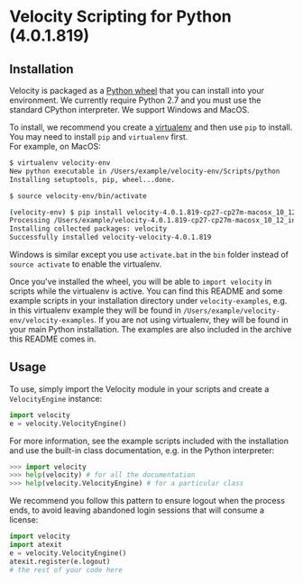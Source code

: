 # Velocity Scripting for Python (4.0.1.819)

## Installation

Velocity is packaged as a [Python wheel](https://pypi.org/project/wheel/) that 
you can install into your environment.  We currently require Python 2.7 and you 
must use the standard CPython interpreter.  We support Windows and MacOS.

To install, we recommend you create a [virtualenv](https://virtualenv.pypa.io/en/stable/) and 
then use `pip` to install.  You may need to install `pip` and `virtualenv` first.  
For example, on MacOS:

```bash
$ virtualenv velocity-env
New python executable in /Users/example/velocity-env/Scripts/python
Installing setuptools, pip, wheel...done.

$ source velocity-env/bin/activate

(velocity-env) $ pip install velocity-4.0.1.819-cp27-cp27m-macosx_10_12_intel.whl
Processing /Users/example/velocity-4.0.1.819-cp27-cp27m-macosx_10_12_intel.whl
Installing collected packages: velocity
Successfully installed velocity-velocity-4.0.1.819
```

Windows is similar except you use `activate.bat` in the `bin` folder instead of 
`source activate` to enable the virtualenv.

Once you've installed the wheel, you will be able to `import velocity` in scripts 
while the virtualenv is active.  You can find this README and some example scripts 
in your installation directory under `velocity-examples`, e.g. in this virtualenv 
example they will be found in `/Users/example/velocity-env/velocity-examples`.  If 
you are not using virtualenv, they will be found in your main Python installation.
The examples are also included in the archive this README comes in.

## Usage

To use, simply import the Velocity module in your scripts and create a `VelocityEngine`
instance:

```python
import velocity
e = velocity.VelocityEngine()
```

For more information, see the example scripts included with the installation and use 
the built-in class documentation, e.g. in the Python interpreter:

```python
>>> import velocity
>>> help(velocity) # for all the documentation
>>> help(velocity.VelocityEngine) # for a particular class
```

We recommend you follow this pattern to ensure logout when the process ends, to avoid 
leaving abandoned login sessions that will consume a license:

```python
import velocity
import atexit
e = velocity.VelocityEngine()
atexit.register(e.logout)
# the rest of your code here
```

